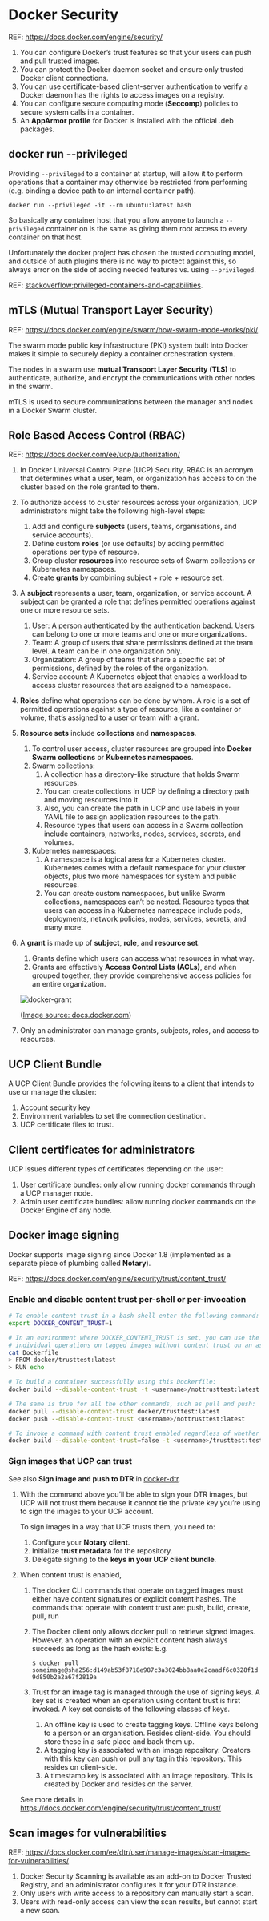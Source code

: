 # Docker Security

REF: https://docs.docker.com/engine/security/

1. You can configure Docker’s trust features so that your users can push and pull trusted images.
1. You can protect the Docker daemon socket and ensure only trusted Docker client connections.
1. You can use certificate-based client-server authentication to verify a Docker daemon has the rights to access images
   on a registry. 
1. You can configure secure computing mode (**Seccomp**) policies to secure system calls in a container.
1. An **AppArmor profile** for Docker is installed with the official .deb packages. 


## docker run --privileged

Providing `--privileged` to a container at startup, will allow it to perform operations that a container may otherwise
be restricted from performing (e.g. binding a device path to an internal container path).

`docker run --privileged -it --rm ubuntu:latest bash`

So basically any container host that you allow anyone to launch a `--privileged` container on is the same as giving
them root access to every container on that host.

Unfortunately the docker project has chosen the trusted computing model, and outside of auth plugins there is no way
to protect against this, so always error on the side of adding needed features vs. using `--privileged`.

REF: [stackoverflow:privileged-containers-and-capabilities](
https://stackoverflow.com/questions/36425230/privileged-containers-and-capabilities).


## mTLS (Mutual Transport Layer Security)

REF: https://docs.docker.com/engine/swarm/how-swarm-mode-works/pki/

The swarm mode public key infrastructure (PKI) system built into Docker makes it simple to securely deploy a container
orchestration system.

The nodes in a swarm use **mutual Transport Layer Security (TLS)** to authenticate, authorize,
and encrypt the communications with other nodes in the swarm.

mTLS is used to secure communications between the manager and nodes in a Docker Swarm cluster.


## Role Based Access Control (RBAC)

REF: https://docs.docker.com/ee/ucp/authorization/

1. In Docker Universal Control Plane (UCP) Security, RBAC is an acronym that determines what a user, team, or
   organization has access to on the cluster based on the role granted to them.

1. To authorize access to cluster resources across your organization, UCP administrators might take the following
   high-level steps:
    1. Add and configure **subjects** (users, teams, organisations, and service accounts).
    1. Define custom **roles** (or use defaults) by adding permitted operations per type of resource.
    1. Group cluster **resources** into resource sets of Swarm collections or Kubernetes namespaces.
    1. Create **grants** by combining subject + role + resource set.

1. A **subject** represents a user, team, organization, or service account. A subject can be granted a role that defines
   permitted operations against one or more resource sets.
    1. User: A person authenticated by the authentication backend. Users can belong to one or more teams and one or
       more organizations.
    1. Team: A group of users that share permissions defined at the team level. A team can be in one organization only.
    1. Organization: A group of teams that share a specific set of permissions, defined by the roles of the organization.
    1. Service account: A Kubernetes object that enables a workload to access cluster resources that are assigned to a
       namespace.

1. **Roles** define what operations can be done by whom. A role is a set of permitted operations against a type of
   resource, like a container or volume, that’s assigned to a user or team with a grant.

1. **Resource sets** include **collections** and **namespaces**.
    1. To control user access, cluster resources are grouped into **Docker Swarm collections** or **Kubernetes
       namespaces**.
    1. Swarm collections: 
        1. A collection has a directory-like structure that holds Swarm resources.
        1. You can create collections in UCP by defining a directory path and moving resources into it. 
        1. Also, you can create the path in UCP and use labels in your YAML file to assign application resources to
           the path. 
        1. Resource types that users can access in a Swarm collection include containers, networks, nodes, services,
           secrets, and volumes.
    1. Kubernetes namespaces: 
        1. A namespace is a logical area for a Kubernetes cluster.
           Kubernetes comes with a default namespace for your cluster objects, plus two more namespaces for system and
           public resources.
        1. You can create custom namespaces, but unlike Swarm collections, namespaces can’t be nested. Resource types
           that users can access in a Kubernetes namespace include pods, deployments, network policies, nodes, services,
           secrets, and many more.

1. A **grant** is made up of **subject**, **role**, and **resource set**.
    1. Grants define which users can access what resources in what way.
    1. Grants are effectively **Access Control Lists (ACLs)**, and when grouped together, they provide comprehensive
       access policies for an entire organization.

    ![docker-grant](https://docs.docker.com/ee/ucp/images/ucp-grant-model.svg?sanitize=true)
    
    ([Image source: docs.docker.com](https://docs.docker.com/ee/ucp/authorization/grant-permissions/#swarm-grants))

1. Only an administrator can manage grants, subjects, roles, and access to resources.


## UCP Client Bundle

A UCP Client Bundle provides the following items to a client that intends to use or manage the cluster:

1. Account security key
1. Environment variables to set the connection destination.
1. UCP certificate files to trust.


## Client certificates for administrators

UCP issues different types of certificates depending on the user:

1. User certificate bundles: only allow running docker commands through a UCP manager node.
1. Admin user certificate bundles: allow running docker commands on the Docker Engine of any node.


## Docker image signing

Docker supports image signing since Docker 1.8 (implemented as a separate piece of plumbing called **Notary**).

REF: https://docs.docker.com/engine/security/trust/content_trust/


### Enable and disable content trust per-shell or per-invocation

```bash
# To enable content trust in a bash shell enter the following command:
export DOCKER_CONTENT_TRUST=1

# In an environment where DOCKER_CONTENT_TRUST is set, you can use the --disable-content-trust flag to run
# individual operations on tagged images without content trust on an as-needed basis.
cat Dockerfile
> FROM docker/trusttest:latest
> RUN echo

# To build a container successfully using this Dockerfile:
docker build --disable-content-trust -t <username>/nottrusttest:latest .

# The same is true for all the other commands, such as pull and push:
docker pull --disable-content-trust docker/trusttest:latest
docker push --disable-content-trust <username>/nottrusttest:latest

# To invoke a command with content trust enabled regardless of whether or how the DOCKER_CONTENT_TRUST is set:
docker build --disable-content-trust=false -t <username>/trusttest:testing .
```


### Sign images that UCP can trust

See also **Sign image and push to DTR** in [docker-dtr](docker-dtr.md).

1. With the command above you’ll be able to sign your DTR images, but UCP will not trust them because it cannot tie the
   private key you’re using to sign the images to your UCP account.

   To sign images in a way that UCP trusts them, you need to:
    1. Configure your **Notary client**.
    1. Initialize **trust metadata** for the repository.
    1. Delegate signing to the **keys in your UCP client bundle**.

1. When content trust is enabled,

    1. The docker CLI commands that operate on tagged images must either have content signatures or explicit content
       hashes. The commands that operate with content trust are: push, build, create, pull, run
    1. The Docker client only allows docker pull to retrieve signed images.  However, an operation with an explicit
       content hash always succeeds as long as the hash exists:
       E.g. 
       
       `$ docker pull someimage@sha256:d149ab53f8718e987c3a3024bb8aa0e2caadf6c0328f1d9d850b2a2a67f2819a`
    1. Trust for an image tag is managed through the use of signing keys. A key set is created when an operation using
       content trust is first invoked. A key set consists of the following classes of keys.
        1. An offline key is used to create tagging keys. Offline keys belong to a person or an organisation. Resides
           client-side. You should store these in a safe place and back them up.
        1. A tagging key is associated with an image repository. Creators with this key can push or pull any tag in this
           repository. This resides on client-side.
        1. A timestamp key is associated with an image repository. This is created by Docker and resides on the server.

    See more details in https://docs.docker.com/engine/security/trust/content_trust/


## Scan images for vulnerabilities

REF: https://docs.docker.com/ee/dtr/user/manage-images/scan-images-for-vulnerabilities/

1. Docker Security Scanning is available as an add-on to Docker Trusted Registry, and an administrator configures it
   for your DTR instance.
1. Only users with write access to a repository can manually start a scan.
1. Users with read-only access can view the scan results, but cannot start a new scan.


